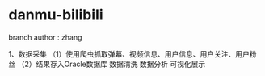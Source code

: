 # danmu-bilibili

branch author : zhang


1、数据采集
（1）使用爬虫抓取弹幕、视频信息、用户信息、用户关注、用户粉丝
（2）结果存入Oracle数据库
数据清洗
数据分析
可视化展示